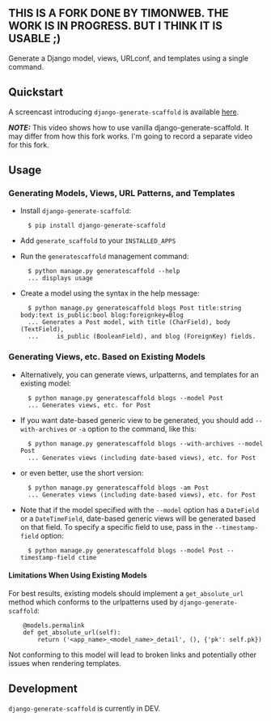 ## THIS IS A FORK DONE BY TIMONWEB. THE WORK IS IN PROGRESS. BUT I THINK IT IS USABLE ;)

Generate a Django model, views, URLconf, and templates using a single command.


## Quickstart

A screencast introducing `django-generate-scaffold` is
available [here](http://vimeo.com/42399125).

***NOTE:*** This video shows how to use vanilla django-generate-scaffold. It may differ from how this fork works. I'm going to record a separate video for this fork.

## Usage

### Generating Models, Views, URL Patterns, and Templates

- Install `django-generate-scaffold`:

        $ pip install django-generate-scaffold

- Add `generate_scaffold` to your `INSTALLED_APPS`
- Run the `generatescaffold` management command:


        $ python manage.py generatescaffold --help
        ... displays usage

- Create a model using the syntax in the help message:

        $ python manage.py generatescaffold blogs Post title:string body:text is_public:bool blog:foreignkey=Blog
        ... Generates a Post model, with title (CharField), body (TextField),
        ...     is_public (BooleanField), and blog (ForeignKey) fields.

### Generating Views, etc. Based on Existing Models

- Alternatively, you can generate views, urlpatterns, and templates for an existing model:

        $ python manage.py generatescaffold blogs --model Post
        ... Generates views, etc. for Post

- If you want date-based generic view to be generated, you should add `--with-archives` or `-a` option to the command, like this:

        $ python manage.py generatescaffold blogs --with-archives --model Post
        ... Generates views (including date-based views), etc. for Post

- or even better, use the short version:

        $ python manage.py generatescaffold blogs -am Post
        ... Generates views (including date-based views), etc. for Post

- Note that if the model specified with the `--model` option has a `DateField` or a `DateTimeField`,
  date-based generic views will be generated based on that field. To specify a specific field to use,
  pass in the `--timestamp-field` option:

        $ python manage.py generatescaffold blogs --model Post --timestamp-field ctime

#### Limitations When Using Existing Models

For best results, existing models should implement a `get_absolute_url` method
which conforms to the urlpatterns used by `django-generate-scaffold`:

        @models.permalink
        def get_absolute_url(self):
            return ('<app_name>_<model_name>_detail', (), {'pk': self.pk})

Not conforming to this model will lead to broken links and potentially other
issues when rendering templates.


## Development

`django-generate-scaffold` is currently in DEV.

